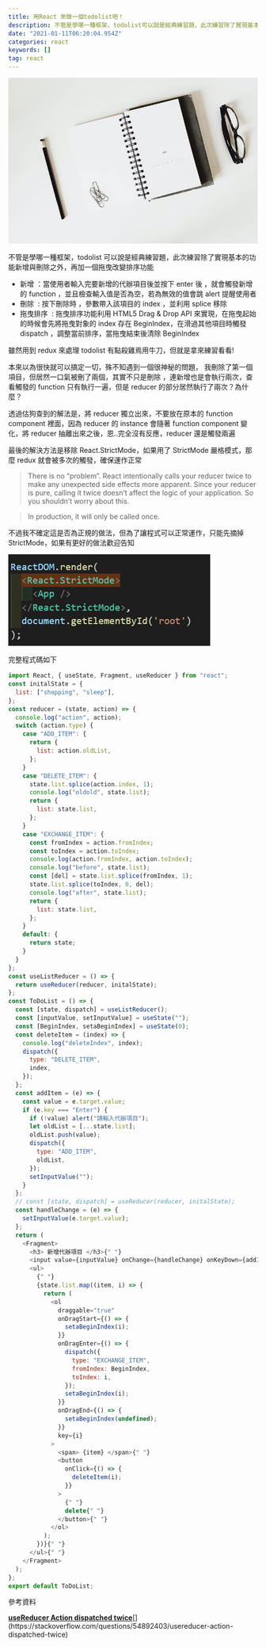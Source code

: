```yaml
---
title: 用React 來做一個todolist吧！
description: 不管是學哪一種框架，todolist可以說是經典練習題，此次練習除了實現基本的功能新增與刪除之外，再加一個拖曳改變排序功能
date: "2021-01-11T06:20:04.954Z"
categories: react
keywords: []
tag: react
---
```


![](/img/1__Sh4Q5BP0D6DpSKggj2tmWQ.jpeg)

不管是學哪一種框架，todolist 可以說是經典練習題，此次練習除了實現基本的功能新增與刪除之外，再加一個拖曳改變排序功能

- 新增 ：當使用者輸入完要新增的代辦項目後並按下 enter 後 ，就會觸發新增的 function ，並且檢查輸入值是否為空，若為無效的值會跳 alert 提醒使用者
- 刪除  : 按下刪除時 ，參數帶入該項目的 index ，並利用 splice 移除
- 拖曳排序  : 拖曳排序功能利用 HTML5 Drag & Drop API 來實現，在拖曳起始的時候會先將拖曳對象的 index 存在 BeginIndex，在滑過其他項目時觸發 dispatch ，調整當前排序，當拖曳結束後清除 BeginIndex

雖然用到 redux 來處理 todolist 有點殺雞焉用牛刀，但就是拿來練習看看!

本來以為很快就可以搞定一切，殊不知遇到一個很神秘的問題， 我刪除了第一個項目，但居然一口氣被刪了兩個，其實不只是刪除 ，連新增也是會執行兩次，查看觸發的 function 只有執行一遍，但是 reducer 的部分居然執行了兩次？為什麼？

透過估狗查到的解法是，將 reducer 獨立出來，不要放在原本的 function component 裡面，因為 reducer 的 instance 會隨著 function component 變化，將 reducer 抽離出來之後，恩..完全沒有反應，reducer 還是觸發兩遍

最後的解決方法是移除 React.StrictMode，如果用了 StrictMode 嚴格模式，那麼 redux 就會被多次的觸發，確保運作正常

> There is no “problem”. React intentionally calls your reducer twice to make any unexpected side effects more apparent. Since your reducer is pure, calling it twice doesn’t affect the logic of your application. So you shouldn’t worry about this.

> In production, it will only be called once.

不過我不確定這是否為正規的做法，但為了讓程式可以正常運作，只能先摘掉 StrictMode，如果有更好的做法歡迎告知

![](/img/1__RBcXVzMCOwqM3rtrtRfcOQ.png)

完整程式碼如下

```javascript
import React, { useState, Fragment, useReducer } from "react";
const initalState = {
  list: ["shopping", "sleep"],
};
const reducer = (state, action) => {
  console.log("action", action);
  switch (action.type) {
    case "ADD_ITEM": {
      return {
        list: action.oldList,
      };
    }
    case "DELETE_ITEM": {
      state.list.splice(action.index, 1);
      console.log("oldold", state.list);
      return {
        list: state.list,
      };
    }
    case "EXCHANGE_ITEM": {
      const fromIndex = action.fromIndex;
      const toIndex = action.toIndex;
      console.log(action.fromIndex, action.toIndex);
      console.log("before", state.list);
      const [del] = state.list.splice(fromIndex, 1);
      state.list.splice(toIndex, 0, del);
      console.log("after", state.list);
      return {
        list: state.list,
      };
    }
    default: {
      return state;
    }
  }
};
const useListReducer = () => {
  return useReducer(reducer, initalState);
};
const ToDoList = () => {
  const [state, dispatch] = useListReducer();
  const [inputValue, setInputValue] = useState("");
  const [BeginIndex, setaBeginIndex] = useState(0);
  const deleteItem = (index) => {
    console.log("deleteIndex", index);
    dispatch({
      type: "DELETE_ITEM",
      index,
    });
  };
  const addItem = (e) => {
    const value = e.target.value;
    if (e.key === "Enter") {
      if (!value) alert("請輸入代辦項目");
      let oldList = [...state.list];
      oldList.push(value);
      dispatch({
        type: "ADD_ITEM",
        oldList,
      });
      setInputValue("");
    }
  };
  // const [state, dispatch] = useReducer(reducer, initalState);
  const handleChange = (e) => {
    setInputValue(e.target.value);
  };
  return (
    <Fragment>
      <h3> 新增代辦項目 </h3>{" "}
      <input value={inputValue} onChange={handleChange} onKeyDown={addItem} />{" "}
      <ul>
        {" "}
        {state.list.map((item, i) => {
          return (
            <ol
              draggable="true"
              onDragStart={() => {
                setaBeginIndex(i);
              }}
              onDragEnter={() => {
                dispatch({
                  type: "EXCHANGE_ITEM",
                  fromIndex: BeginIndex,
                  toIndex: i,
                });
                setaBeginIndex(i);
              }}
              onDragEnd={() => {
                setaBeginIndex(undefined);
              }}
              key={i}
            >
              <span> {item} </span>{" "}
              <button
                onClick={() => {
                  deleteItem(i);
                }}
              >
                {" "}
                delete{" "}
              </button>{" "}
            </ol>
          );
        })}{" "}
      </ul>{" "}
    </Fragment>
  );
};
export default ToDoList;
```

參考資料

[**useReducer Action dispatched twice**](https://stackoverflow.com/questions/54892403/usereducer-action-dispatched-twice "https://stackoverflow.com/questions/54892403/usereducer-action-dispatched-twice")[](https://stackoverflow.com/questions/54892403/usereducer-action-dispatched-twice)
